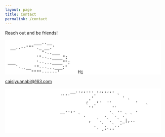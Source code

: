 ```yaml
---
layout: page
title: Contact
permalink: /contact
---
```


<style>
  pre {
    background-color: white; /* 将背景色设置为白色 */
  }
</style>

Reach out and be friends!

<pre>
           ___..__
  __..--""" ._ __.'
              "-..___
            '"--..____";
 ___        '--...____"";
    `-..__ '"---...___;"
          """"------'       Hi
</pre>
<a href="mailto:caisiyuanabi@163.com" style="color: red;">caisiyuanabi@163.com</a><br>
<pre>
                         __..,,... .,,,,,.
                     ''''        ,'        ` .
                               ,'  ,.  ..      `  .
                               `.,'      ..           `
                     __..,.             .  ..     .          Connected.
                            ` .       .  `.  .` `
                                ,  `.  `.  `._|,..
                                  .  `.  `..'
                                   ` -'`''
</pre>
